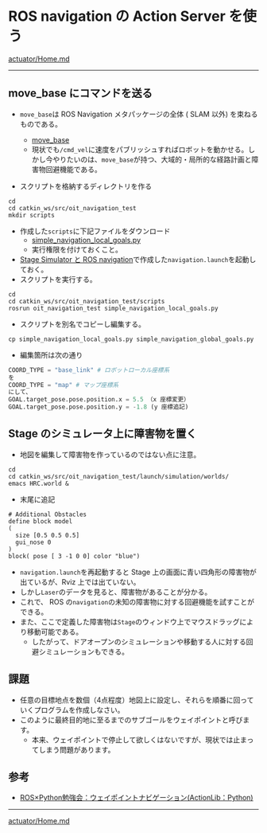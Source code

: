 # ROS navigation の Action Server を使う

[actuator/Home.md](Home.md)

---

## move_base にコマンドを送る

* `move_base`は ROS Navigation メタパッケージの全体 ( SLAM 以外) を束ねるものである。
  * [move_base](http://wiki.ros.org/move_base)
  * 現状でも`/cmd_vel`に速度をパブリッシュすればロボットを動かせる。しかし今やりたいのは、`move_base`が持つ、大域的・局所的な経路計画と障害物回避機能である。

* スクリプトを格納するディレクトリを作る

```shell
cd
cd catkin_ws/src/oit_navigation_test
mkdir scripts
```

* 作成した`scripts`に下記ファイルをダウンロード
  * [simple_navigation_local_goals.py](https://bitbucket.org/oit-trial/robocup_lectures/raw/d497cebb76dcf555a65d7f8e3caeac0e1153b903/actuator/navigation_action_server/simple_navigation_local_goals.py)
  * 実行権限を付けておくこと。
* [Stage Simulator と ROS navigation](stage_simulator_and_ros_navigation)で作成した`navigation.launch`を起動しておく。
* スクリプトを実行する。

```shell
cd
cd catkin_ws/src/oit_navigation_test/scripts
rosrun oit_navigation_test simple_navigation_local_goals.py
```

* スクリプトを別名でコピーし編集する。

```shell
cp simple_navigation_local_goals.py simple_navigation_global_goals.py
```

* 編集箇所は次の通り

```python
COORD_TYPE = "base_link" # ロボットローカル座標系
を
COORD_TYPE = "map" # マップ座標系
にして、
GOAL.target_pose.pose.position.x = 5.5 （x 座標変更）
GOAL.target_pose.pose.position.y = -1.8 (y 座標追記)
```

## Stage のシミュレータ上に障害物を置く

* 地図を編集して障害物を作っているのではない点に注意。

```shell
cd
cd catkin_ws/src/oit_navigation_test/launch/simulation/worlds/
emacs HRC.world &
```

* 末尾に追記

```text
# Additional Obstacles
define block model
(
  size [0.5 0.5 0.5]
  gui_nose 0
)
block( pose [ 3 -1 0 0] color "blue")
```

* `navigation.launch`を再起動すると Stage 上の画面に青い四角形の障害物が出ているが、Rviz 上では出ていない。
* しかし`Laser`のデータを見ると、障害物があることが分かる。
* これで、 ROS の`navigation`の未知の障害物に対する回避機能を試すことができる。
* また、ここで定義した障害物は`Stage`のウィンドウ上でマウスドラッグにより移動可能である。
  * したがって、ドアオープンのシミュレーションや移動する人に対する回避シミュレーションもできる。

## 課題

* 任意の目標地点を数個（4点程度）地図上に設定し、それらを順番に回っていくプログラムを作成しなさい。
* このように最終目的地に至るまでのサブゴールをウェイポイントと呼びます。
  * 本来、ウェイポイントで停止して欲しくはないですが、現状では止まってしまう問題があります。

## 参考

* [ROS×Python勉強会：ウェイポイントナビゲーション(ActionLib：Python)](http://demura.net/lecture/12433.html)

---

[actuator/Home.md](Home.md)
